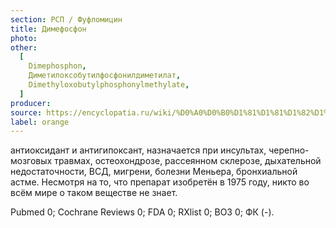 ```yaml
---
section: РСП / Фуфломицин
title: Димефосфон
photo:
other:
  [
    Dimephosphon,
    Диметилоксобутилфосфонилдиметилат,
    Dimethyloxobutylphosphonylmethylate,
  ]
producer:
source: https://encyclopatia.ru/wiki/%D0%A0%D0%B0%D1%81%D1%81%D1%82%D1%80%D0%B5%D0%BB%D1%8C%D0%BD%D1%8B%D0%B9_%D1%81%D0%BF%D0%B8%D1%81%D0%BE%D0%BA_%D0%BF%D1%80%D0%B5%D0%BF%D0%B0%D1%80%D0%B0%D1%82%D0%BE%D0%B2
label: orange
---
```


антиоксидант и антигипоксант, назначается при инсультах, черепно-мозговых травмах, остеохондрозе, рассеянном склерозе, дыхательной недостаточности, ВСД, мигрени, болезни Меньера, бронхиальной астме. Несмотря на то, что препарат изобретён в 1975 году, никто во всём мире о таком веществе не знает.

Pubmed 0; Cochrane Reviews 0; FDA 0; RXlist 0; ВОЗ 0; ФК (-).
